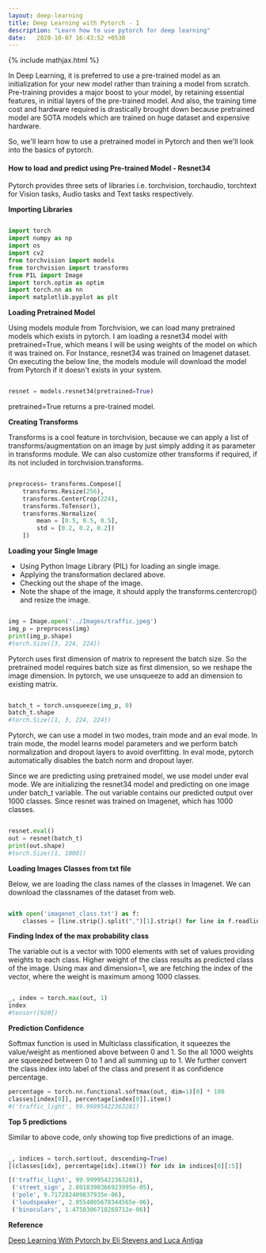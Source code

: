 ```yaml
---
layout: deep-learning
title: Deep Learning with Pytorch - I
description: "Learn how to use pytorch for deep learning"
date:   2020-10-07 16:43:52 +0530
---
```

{% include mathjax.html %}

In Deep Learning, it is preferred to use a pre-trained model as an initialization for your new model rather than 
training a model from scratch. Pre-training provides a major boost to your model, by retaining essential features, 
in initial layers of the pre-trained model. And also, the training time cost and hardware required is drastically
brought down because pretrained model are SOTA models which are trained on huge dataset and expensive hardware.

So, we'll learn how to use a pretrained model in Pytorch and then we'll look into the basics of pytorch.

#### How to load and predict using Pre-trained Model - Resnet34

Pytorch provides three sets of libraries i.e. torchvision, torchaudio, torchtext for Vision tasks, Audio tasks and 
Text tasks respectively.

**Importing Libraries**
```python

import torch
import numpy as np
import os
import cv2
from torchvision import models
from torchvision import transforms
from PIL import Image
import torch.optim as optim
import torch.nn as nn
import matplotlib.pyplot as plt
```
**Loading Pretrained Model**

Using models module from Torchvision, we can load many pretrained models which exists in pytorch. I am loading a resnet34 
model with pretrained=True, which means I will be using weights of the model on which it was trained on. For Instance, 
resnet34 was trained on Imagenet dataset. On executing the below line, the models module will download the model from 
Pytorch if it doesn't exists in your system.

```python

resnet = models.resnet34(pretrained=True)
```
pretrained=True returns a pre-trained model.

**Creating Transforms**

Transforms is a cool feature in torchvision, because we can apply a list of transforms/augmentation on an image by just simply 
adding it as parameter in transforms module. We can also customize other transforms if required, if its not included in 
torchvision.transforms.

```python

preprocess= transforms.Compose([
    transforms.Resize(256),
    transforms.CenterCrop(224),
    transforms.ToTensor(),
    transforms.Normalize(
        mean = [0.5, 0.5, 0.5],
        std = [0.2, 0.2, 0.2])
    ])
```

**Loading your Single Image**

  * Using Python Image Library (PIL) for loading an single image.
  * Applying the transformation declared above.
  * Checking out the shape of the image.
  * Note the shape of the image, it should apply the transforms.centercrop() and resize the image.

```python

img = Image.open('../Images/traffic.jpeg')
img_p = preprocess(img)
print(img_p.shape)
#torch.Size([3, 224, 224])
```

Pytorch uses first dimension of matrix to represent the batch size. So the pretrained model requires batch size as first dimension, 
so we reshape the image dimension. In pytorch, we use unsqueeze to add an dimension to existing matrix.

```python

batch_t = torch.unsqueeze(img_p, 0)
batch_t.shape
#torch.Size([1, 3, 224, 224])
```
Pytorch, we can use a model in two modes, train mode and an eval mode. In train mode, the model learns model parameters
and we perform batch normalization and dropout layers to avoid overfitting. In eval mode, pytorch automatically disables the
batch norm and dropout layer.

Since we are predicting using pretrained model, we use model under eval mode. We are initializing the resnet34 model and predicting
on one image under batch_t variable. The out variable contains our predicted output over 1000 classes. Since resnet was trained on 
Imagenet, which has 1000 classes.

```python

resnet.eval()
out = resnet(batch_t)
print(out.shape)
#torch.Size([1, 1000])
```
**Loading Images Classes from txt file**

Below, we are loading the class names of the classes in Imagenet. We can download the classnames of the dataset from web.

```python

with open('imagenet_class.txt') as f:
    classes = [line.strip().split(",")[1].strip() for line in f.readlines()]
```
**Finding Index of the max probability class**

The variable out is a vector with 1000 elements with set of values providing weights to each class. Higher weight of the class
results as predicted class of the image. Using max and dimension=1, we are fetching the index of the vector, where the weight is
maximum among 1000 classes.

```python

_, index = torch.max(out, 1)
index
#tensor([920])
```
**Prediction Confidence**

Softmax function is used in Multiclass classification, it squeezes the value/weight as mentioned above between 0 and 1. 
So the all 1000 weights are squeezed between 0 to 1 and all summing up to 1. We further convert the class index into 
label of the class and present it as confidence percentage.

```python
percentage = torch.nn.functional.softmax(out, dim=1)[0] * 100
classes[index[0]], percentage[index[0]].item()
#('traffic_light', 99.99995422363281)
```

**Top 5 predictions**

Similar to above code, only showing top five predictions of an image.
```python

_, indices = torch.sort(out, descending=True)
[(classes[idx], percentage[idx].item()) for idx in indices[0][:5]]

[('traffic_light', 99.99995422363281),
 ('street_sign', 2.8018390366923995e-05),
 ('pole', 9.717282409837935e-06),
 ('loudspeaker', 2.9554805678344565e-06),
 ('binoculars', 1.4750306718269712e-06)]
```
**Reference** 

[Deep Learning With Pytorch by Eli Stevens and Luca Antiga](https://www.manning.com/books/deep-learning-with-pytorch)
